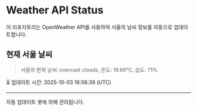 
# Weather API Status

이 리포지토리는 OpenWeather API를 사용하여 서울의 날씨 정보를 자동으로 업데이트합니다.

## 현재 서울 날씨
> 서울의 현재 날씨: overcast clouds, 온도: 19.66°C, 습도: 71%

⏳ 업데이트 시간: 2025-10-03 16:58:39 (UTC)

---
자동 업데이트 봇에 의해 관리됩니다.

